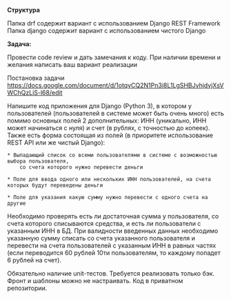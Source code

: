 **Структура**

Папка drf содержит вариант с использованием Django REST Framework
Папка django содержит вариант с использованием чистого Django


**Задача:**

Провести code review и дать замечания к коду. При наличии времени и желания написать ваш вариант реализации

Постановка задачи
https://docs.google.com/document/d/1otqyCQ2N1Pn3i8L1LgSHBJvhjdvjXsVWChQzLiS-l68/edit

Напишите код приложения для Django (Python 3), в котором у пользователей (пользователей в системе может быть очень много) 
есть помимо основных полей 2 дополнительных: ИНН (уникально, ИНН может начинаться с нуля) 
и счет (в рублях, с точностью до копеек). Также есть форма состоящая из полей 
(в приоритете использование REST API или же чистый Django):

    * Выпадающий список со всеми пользователями в системе с возможностью выбора пользователя, 
        со счета которого нужно перевести деньги

    * Поле для ввода одного или нескольких ИНН пользователей, на счета которых будут переведены деньги

    * Поле для указания какую сумму нужно перевести с одного счета на другие

Необходимо проверять есть ли достаточная сумма у пользователя, со счета которого списываются средства, 
и есть ли пользователи с указанным ИНН в БД. При валидности введенных данных необходимо указанную сумму 
списать со счета указанного пользователя и перевести на счета пользователей с указанным ИНН в равных 
частях (если переводится 60 рублей 10ти пользователям, то каждому попадет 6 рублей на счет).

Обязательно наличие unit-тестов.
Требуется реализовать только бэк. Фронт и шаблоны можно не настраивать.
Код в приватном репозитории. 
